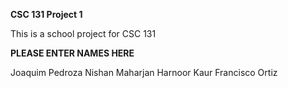 **CSC 131 Project 1**

This is a school project for CSC 131

**PLEASE ENTER NAMES HERE**

Joaquim Pedroza
Nishan Maharjan
Harnoor Kaur
Francisco Ortiz
